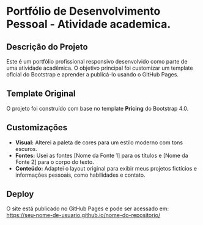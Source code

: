 # Portfólio de Desenvolvimento Pessoal - Atividade academica.

## Descrição do Projeto
Este é um portfólio profissional responsivo desenvolvido como parte de uma atividade acadêmica. O objetivo principal foi customizar um template oficial do Bootstrap e aprender a publicá-lo usando o GitHub Pages.

## Template Original
O projeto foi construído com base no template **Pricing** do Bootstrap 4.0.

## Customizações
* **Visual:** Alterei a paleta de cores para um estilo moderno com tons escuros.
* **Fontes:** Usei as fontes [Nome da Fonte 1] para os títulos e [Nome da Fonte 2] para o corpo do texto.
* **Conteúdo:** Adaptei o layout original para exibir meus projetos fictícios e informações pessoais, como habilidades e contato.

## Deploy
O site está publicado no GitHub Pages e pode ser acessado em:
https://seu-nome-de-usuario.github.io/nome-do-repositorio/
